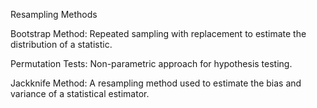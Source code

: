  Resampling Methods
 
Bootstrap Method: Repeated sampling with replacement to estimate the distribution of a statistic.

Permutation Tests: Non-parametric approach for hypothesis testing.

Jackknife Method: A resampling method used to estimate the bias and variance of a statistical estimator.
